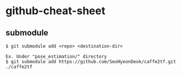 # github-cheat-sheet

## submodule
```
$ git submodule add <repo> <destination-dir>

Ex. Under "pose_estimation/" directory
$ git submodule add https://github.com/SeoHyeonDeok/caffe2tf.git ./caffe2tf
```
